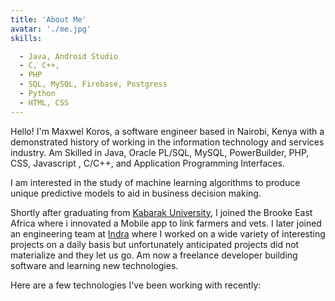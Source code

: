 ```yaml
---
title: 'About Me'
avatar: './me.jpg'
skills:

  - Java, Android Studio
  - C, C++, 
  - PHP
  - SQL, MySQL, Firebase, Postgress
  - Python
  - HTML, CSS
---
```


Hello! I'm Maxwel Koros, a software engineer based in Nairobi, Kenya with a demonstrated history of working in the information technology and services industry. Am Skilled in Java, Oracle PL/SQL, MySQL, PowerBuilder, PHP, CSS, Javascript , C/C++, and Application Programming Interfaces.

I am interested in the study of machine learning algorithms to produce unique predictive models to aid in business decision making. 

Shortly after graduating from [Kabarak University](https://www.kabarak.ac.ke/), I joined the Brooke East Africa where i  innovated a Mobile app to link farmers  and vets. I later joined an engineering team at [Indra](https://www.indracompany.com/) where I worked on a wide variety of interesting projects on a daily basis but unfortunately anticipated projects did not materialize and they let us go. Am now a freelance developer building software and learning new technologies.

Here are a few technologies I've been working with recently:

